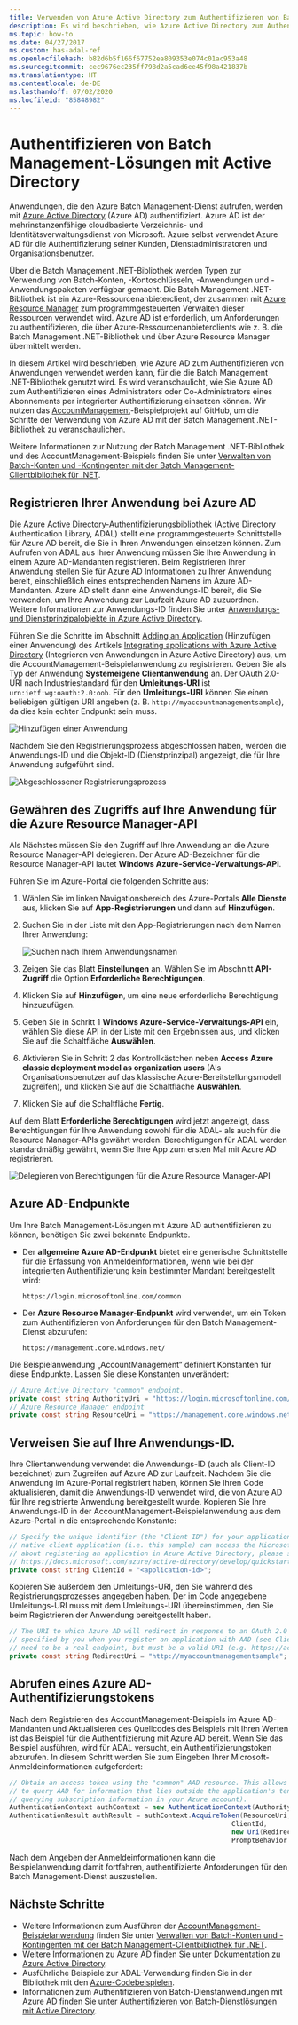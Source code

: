 ```yaml
---
title: Verwenden von Azure Active Directory zum Authentifizieren von Batch Management-Lösungen
description: Es wird beschrieben, wie Azure Active Directory zum Authentifizieren von Anwendungen verwendet werden kann, für die die Batch Management .NET-Bibliothek genutzt wird.
ms.topic: how-to
ms.date: 04/27/2017
ms.custom: has-adal-ref
ms.openlocfilehash: b82d6b5f166f67752ea809353e074c01ac953a48
ms.sourcegitcommit: cec9676ec235ff798d2a5cad6ee45f98a421837b
ms.translationtype: HT
ms.contentlocale: de-DE
ms.lasthandoff: 07/02/2020
ms.locfileid: "85848982"
---
```

# <a name="authenticate-batch-management-solutions-with-active-directory"></a>Authentifizieren von Batch Management-Lösungen mit Active Directory

Anwendungen, die den Azure Batch Management-Dienst aufrufen, werden mit [Azure Active Directory](../active-directory/fundamentals/active-directory-whatis.md) (Azure AD) authentifiziert. Azure AD ist der mehrinstanzenfähige cloudbasierte Verzeichnis- und Identitätsverwaltungsdienst von Microsoft. Azure selbst verwendet Azure AD für die Authentifizierung seiner Kunden, Dienstadministratoren und Organisationsbenutzer.

Über die Batch Management .NET-Bibliothek werden Typen zur Verwendung von Batch-Konten, -Kontoschlüsseln, -Anwendungen und -Anwendungspaketen verfügbar gemacht. Die Batch Management .NET-Bibliothek ist ein Azure-Ressourcenanbieterclient, der zusammen mit [Azure Resource Manager](../azure-resource-manager/management/overview.md) zum programmgesteuerten Verwalten dieser Ressourcen verwendet wird. Azure AD ist erforderlich, um Anforderungen zu authentifizieren, die über Azure-Ressourcenanbieterclients wie z. B. die Batch Management .NET-Bibliothek und über Azure Resource Manager übermittelt werden.

In diesem Artikel wird beschrieben, wie Azure AD zum Authentifizieren von Anwendungen verwendet werden kann, für die die Batch Management .NET-Bibliothek genutzt wird. Es wird veranschaulicht, wie Sie Azure AD zum Authentifizieren eines Administrators oder Co-Administrators eines Abonnements per integrierter Authentifizierung einsetzen können. Wir nutzen das [AccountManagement](https://github.com/Azure/azure-batch-samples/tree/master/CSharp/AccountManagement)-Beispielprojekt auf GitHub, um die Schritte der Verwendung von Azure AD mit der Batch Management .NET-Bibliothek zu veranschaulichen.

Weitere Informationen zur Nutzung der Batch Management .NET-Bibliothek und des AccountManagement-Beispiels finden Sie unter [Verwalten von Batch-Konten und -Kontingenten mit der Batch Management-Clientbibliothek für .NET](batch-management-dotnet.md).

## <a name="register-your-application-with-azure-ad"></a>Registrieren Ihrer Anwendung bei Azure AD

Die Azure [Active Directory-Authentifizierungsbibliothek](../active-directory/active-directory-authentication-libraries.md) (Active Directory Authentication Library, ADAL) stellt eine programmgesteuerte Schnittstelle für Azure AD bereit, die Sie in Ihren Anwendungen einsetzen können. Zum Aufrufen von ADAL aus Ihrer Anwendung müssen Sie Ihre Anwendung in einem Azure AD-Mandanten registrieren. Beim Registrieren Ihrer Anwendung stellen Sie für Azure AD Informationen zu Ihrer Anwendung bereit, einschließlich eines entsprechenden Namens im Azure AD-Mandanten. Azure AD stellt dann eine Anwendungs-ID bereit, die Sie verwenden, um Ihre Anwendung zur Laufzeit Azure AD zuzuordnen. Weitere Informationen zur Anwendungs-ID finden Sie unter [Anwendungs- und Dienstprinzipalobjekte in Azure Active Directory](../active-directory/develop/app-objects-and-service-principals.md).

Führen Sie die Schritte im Abschnitt [Adding an Application](../active-directory/develop/quickstart-register-app.md) (Hinzufügen einer Anwendung) des Artikels [Integrating applications with Azure Active Directory](../active-directory/active-directory-integrating-applications.md) (Integrieren von Anwendungen in Azure Active Directory) aus, um die AccountManagement-Beispielanwendung zu registrieren. Geben Sie als Typ der Anwendung **Systemeigene Clientanwendung** an. Der OAuth 2.0-URI nach Industriestandard für den **Umleitungs-URI** ist `urn:ietf:wg:oauth:2.0:oob`. Für den **Umleitungs-URI** können Sie einen beliebigen gültigen URI angeben (z. B. `http://myaccountmanagementsample`), da dies kein echter Endpunkt sein muss.

![Hinzufügen einer Anwendung](./media/batch-aad-auth-management/app-registration-management-plane.png)

Nachdem Sie den Registrierungsprozess abgeschlossen haben, werden die Anwendungs-ID und die Objekt-ID (Dienstprinzipal) angezeigt, die für Ihre Anwendung aufgeführt sind.

![Abgeschlossener Registrierungsprozess](./media/batch-aad-auth-management/app-registration-client-id.png)

## <a name="grant-the-azure-resource-manager-api-access-to-your-application"></a>Gewähren des Zugriffs auf Ihre Anwendung für die Azure Resource Manager-API

Als Nächstes müssen Sie den Zugriff auf Ihre Anwendung an die Azure Resource Manager-API delegieren. Der Azure AD-Bezeichner für die Resource Manager-API lautet **Windows Azure-Service-Verwaltungs-API**.

Führen Sie im Azure-Portal die folgenden Schritte aus:

1. Wählen Sie im linken Navigationsbereich des Azure-Portals **Alle Dienste** aus, klicken Sie auf **App-Registrierungen** und dann auf **Hinzufügen**.
2. Suchen Sie in der Liste mit den App-Registrierungen nach dem Namen Ihrer Anwendung:

    ![Suchen nach Ihrem Anwendungsnamen](./media/batch-aad-auth-management/search-app-registration.png)

3. Zeigen Sie das Blatt **Einstellungen** an. Wählen Sie im Abschnitt **API-Zugriff** die Option **Erforderliche Berechtigungen**.
4. Klicken Sie auf **Hinzufügen**, um eine neue erforderliche Berechtigung hinzuzufügen.
5. Geben Sie in Schritt 1 **Windows Azure-Service-Verwaltungs-API** ein, wählen Sie diese API in der Liste mit den Ergebnissen aus, und klicken Sie auf die Schaltfläche **Auswählen**.
6. Aktivieren Sie in Schritt 2 das Kontrollkästchen neben **Access Azure classic deployment model as organization users** (Als Organisationsbenutzer auf das klassische Azure-Bereitstellungsmodell zugreifen), und klicken Sie auf die Schaltfläche **Auswählen**.
7. Klicken Sie auf die Schaltfläche **Fertig**.

Auf dem Blatt **Erforderliche Berechtigungen** wird jetzt angezeigt, dass Berechtigungen für Ihre Anwendung sowohl für die ADAL- als auch für die Resource Manager-APIs gewährt werden. Berechtigungen für ADAL werden standardmäßig gewährt, wenn Sie Ihre App zum ersten Mal mit Azure AD registrieren.

![Delegieren von Berechtigungen für die Azure Resource Manager-API](./media/batch-aad-auth-management/required-permissions-management-plane.png)

## <a name="azure-ad-endpoints"></a>Azure AD-Endpunkte

Um Ihre Batch Management-Lösungen mit Azure AD authentifizieren zu können, benötigen Sie zwei bekannte Endpunkte.

- Der **allgemeine Azure AD-Endpunkt** bietet eine generische Schnittstelle für die Erfassung von Anmeldeinformationen, wenn wie bei der integrierten Authentifizierung kein bestimmter Mandant bereitgestellt wird:

    `https://login.microsoftonline.com/common`

- Der **Azure Resource Manager-Endpunkt** wird verwendet, um ein Token zum Authentifizieren von Anforderungen für den Batch Management-Dienst abzurufen:

    `https://management.core.windows.net/`

Die Beispielanwendung „AccountManagement“ definiert Konstanten für diese Endpunkte. Lassen Sie diese Konstanten unverändert:

```csharp
// Azure Active Directory "common" endpoint.
private const string AuthorityUri = "https://login.microsoftonline.com/common";
// Azure Resource Manager endpoint
private const string ResourceUri = "https://management.core.windows.net/";
```

## <a name="reference-your-application-id"></a>Verweisen Sie auf Ihre Anwendungs-ID.

Ihre Clientanwendung verwendet die Anwendungs-ID (auch als Client-ID bezeichnet) zum Zugreifen auf Azure AD zur Laufzeit. Nachdem Sie die Anwendung im Azure-Portal registriert haben, können Sie Ihren Code aktualisieren, damit die Anwendungs-ID verwendet wird, die von Azure AD für Ihre registrierte Anwendung bereitgestellt wurde. Kopieren Sie Ihre Anwendungs-ID in der AccountManagement-Beispielanwendung aus dem Azure-Portal in die entsprechende Konstante:

```csharp
// Specify the unique identifier (the "Client ID") for your application. This is required so that your
// native client application (i.e. this sample) can access the Microsoft Graph API. For information
// about registering an application in Azure Active Directory, please see "Register an application with the Microsoft identity platform" here:
// https://docs.microsoft.com/azure/active-directory/develop/quickstart-register-app
private const string ClientId = "<application-id>";
```
Kopieren Sie außerdem den Umleitungs-URI, den Sie während des Registrierungsprozesses angegeben haben. Der im Code angegebene Umleitungs-URI muss mit dem Umleitungs-URI übereinstimmen, den Sie beim Registrieren der Anwendung bereitgestellt haben.

```csharp
// The URI to which Azure AD will redirect in response to an OAuth 2.0 request. This value is
// specified by you when you register an application with AAD (see ClientId comment). It does not
// need to be a real endpoint, but must be a valid URI (e.g. https://accountmgmtsampleapp).
private const string RedirectUri = "http://myaccountmanagementsample";
```

## <a name="acquire-an-azure-ad-authentication-token"></a>Abrufen eines Azure AD-Authentifizierungstokens

Nach dem Registrieren des AccountManagement-Beispiels im Azure AD-Mandanten und Aktualisieren des Quellcodes des Beispiels mit Ihren Werten ist das Beispiel für die Authentifizierung mit Azure AD bereit. Wenn Sie das Beispiel ausführen, wird für ADAL versucht, ein Authentifizierungstoken abzurufen. In diesem Schritt werden Sie zum Eingeben Ihrer Microsoft-Anmeldeinformationen aufgefordert:

```csharp
// Obtain an access token using the "common" AAD resource. This allows the application
// to query AAD for information that lies outside the application's tenant (such as for
// querying subscription information in your Azure account).
AuthenticationContext authContext = new AuthenticationContext(AuthorityUri);
AuthenticationResult authResult = authContext.AcquireToken(ResourceUri,
                                                        ClientId,
                                                        new Uri(RedirectUri),
                                                        PromptBehavior.Auto);
```

Nach dem Angeben der Anmeldeinformationen kann die Beispielanwendung damit fortfahren, authentifizierte Anforderungen für den Batch Management-Dienst auszustellen.

## <a name="next-steps"></a>Nächste Schritte

- Weitere Informationen zum Ausführen der [AccountManagement-Beispielanwendung](https://github.com/Azure/azure-batch-samples/tree/master/CSharp/AccountManagement) finden Sie unter [Verwalten von Batch-Konten und -Kontingenten mit der Batch Management-Clientbibliothek für .NET](batch-management-dotnet.md).
- Weitere Informationen zu Azure AD finden Sie unter [Dokumentation zu Azure Active Directory](../active-directory/index.yml).
- Ausführliche Beispiele zur ADAL-Verwendung finden Sie in der Bibliothek mit den [Azure-Codebeispielen](https://azure.microsoft.com/resources/samples/?service=active-directory).
- Informationen zum Authentifizieren von Batch-Dienstanwendungen mit Azure AD finden Sie unter [Authentifizieren von Batch-Dienstlösungen mit Active Directory](batch-aad-auth.md).
